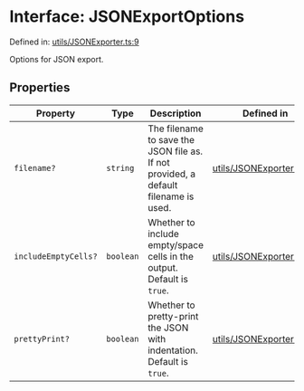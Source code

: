 # Interface: JSONExportOptions

Defined in: [utils/JSONExporter.ts:9](https://github.com/humanbydefinition/p5.asciify/blob/d3af5be88fc145426e0e70718d3e9133682ac9b6/src/lib/utils/JSONExporter.ts#L9)

Options for JSON export.

## Properties

| Property                                            | Type      | Description                                                                         | Defined in                                                                                                                                                  |
| --------------------------------------------------- | --------- | ----------------------------------------------------------------------------------- | ----------------------------------------------------------------------------------------------------------------------------------------------------------- |
| <a id="filename"></a> `filename?`                   | `string`  | The filename to save the JSON file as. If not provided, a default filename is used. | [utils/JSONExporter.ts:13](https://github.com/humanbydefinition/p5.asciify/blob/d3af5be88fc145426e0e70718d3e9133682ac9b6/src/lib/utils/JSONExporter.ts#L13) |
| <a id="includeemptycells"></a> `includeEmptyCells?` | `boolean` | Whether to include empty/space cells in the output. Default is `true`.              | [utils/JSONExporter.ts:19](https://github.com/humanbydefinition/p5.asciify/blob/d3af5be88fc145426e0e70718d3e9133682ac9b6/src/lib/utils/JSONExporter.ts#L19) |
| <a id="prettyprint"></a> `prettyPrint?`             | `boolean` | Whether to pretty-print the JSON with indentation. Default is `true`.               | [utils/JSONExporter.ts:25](https://github.com/humanbydefinition/p5.asciify/blob/d3af5be88fc145426e0e70718d3e9133682ac9b6/src/lib/utils/JSONExporter.ts#L25) |
